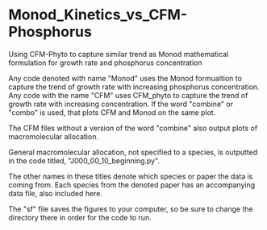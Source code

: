 # Monod_Kinetics_vs_CFM-Phosphorus
Using CFM-Phyto to capture similar trend as Monod mathematical formulation for growth rate and phosphorus concentration


Any code denoted with name "Monod" uses the Monod formualtion to capture the trend of growth rate with increasing phosphorus concentration. 
Any code with the name "CFM" uses CFM_phyto to capture the trend of growth rate with increasing concentration. If the word "combine" or "combo" is used, that plots CFM and Monod on the same plot. 

The CFM files without a version of the word "combine" also output plots of macromolecular allocation. 

General macromolecular allocation, not specified to a species, is outputted in the code titled, "J000_00_10_beginning.py". 

The other names in these titles denote which species or paper the data is coming from. Each species from the denoted paper has an accompanying data file, also included here. 

The "sf" file saves the figures to your computer, so be sure to change the directory there in order for the code to run. 
